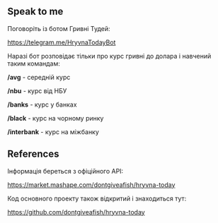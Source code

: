 ## Speak to me

Поговоріть із ботом Гривні Тудей:

https://telegram.me/HryvnaTodayBot

Наразі бот розповідає тільки про курс гривні до долара і навчений таким командам:

**/avg** - середній курс

**/nbu** - курс від НБУ

**/banks** - курс у банках

**/black** - курс на чорному ринку

**/interbank** - курс на  міжбанку

## References

Інформація береться з офіційного API:

https://market.mashape.com/dontgiveafish/hryvna-today

Код основного проекту також відкритий і знаходиться тут:

https://github.com/dontgiveafish/hryvna-today
